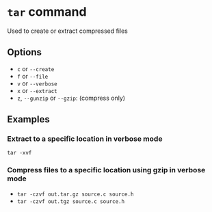 # `tar` command

Used to create or extract compressed files

## Options

- `c` or `--create`
- `f` or `--file`
- `v` or `--verbose`
- `x` or `--extract`
- `z`, `--gunzip` or `--gzip`: (compress only)

## Examples

### Extract to a specific location in verbose mode

`tar -xvf`

### Compress files to a specific location using gzip in verbose mode

- `tar -czvf out.tar.gz source.c source.h`
- `tar -czvf out.tgz source.c source.h`